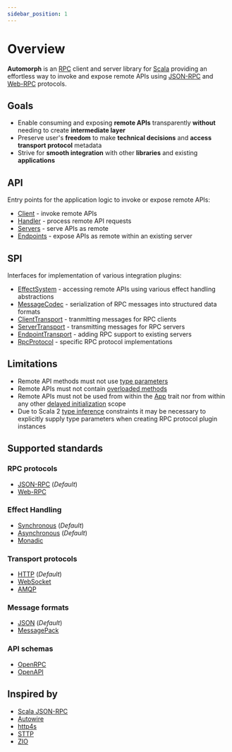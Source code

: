 ```yaml
---
sidebar_position: 1
---
```


# Overview

**Automorph** is an [RPC](https://en.wikipedia.org/wiki/Remote_procedure_call) client and server library for [Scala](https://www.scala-lang.org/) providing an effortless way to invoke and expose remote APIs using [JSON-RPC](https://www.jsonrpc.org/specification) and [Web-RPC](Web-RPC) protocols.


## Goals

* Enable consuming and exposing **remote APIs** transparently **without** needing to create **intermediate layer**
* Preserve user's **freedom** to make **technical decisions** and **access transport protocol** metadata
* Strive for **smooth integration** with other **libraries** and existing **applications**


## API

Entry points for the application logic to invoke or expose remote APIs:

* [Client](/api/automorph/Client.html) - invoke remote APIs
* [Handler](/api/automorph/Handler.html) - process remote API requests
* [Servers](/api/automorph/transport/ServerTransport.html) - serve APIs as remote
* [Endpoints](/api/automorph/transport/EndpointTransport.html) - expose APIs as remote within an existing server


## SPI

Interfaces for implementation of various integration plugins:

* [EffectSystem](/api/automorph/spi/EffectSystem.html) - accessing remote APIs using various effect handling abstractions
* [MessageCodec](/api/automorph/spi/MessageCodec.html) - serialization of RPC messages into structured data formats
* [ClientTransport](/api/automorph/spi/ClientTransport.html) - tranmitting messages for RPC clients
* [ServerTransport](/api/automorph/spi/ServerTransport.html) - transmitting messages for RPC servers
* [EndpointTransport](/api/automorph/spi/EndpointTransport.html) - adding RPC support to existing servers
* [RpcProtocol](/api/automorph/spi/RpcProtocol.html) - specific RPC protocol implementations


## Limitations

* Remote API methods must not use [type parameters](https://docs.scala-lang.org/tour/polymorphic-methods.html)
* Remote APIs must not contain [overloaded methods](https://en.wikipedia.org/wiki/Function_overloading)
* Remote APIs must not be used from within the [App](https://scala-lang.org/api/3.x/scala/App.html) trait nor from within any other [delayed initialization](https://scala-lang.org/api/3.x/scala/DelayedInit.html) scope
* Due to Scala 2 [type inference](https://docs.scala-lang.org/tour/type-inference.html) constraints it may be necessary to explicitly supply type parameters when creating RPC protocol plugin instances


## Supported standards

### RPC protocols

* [JSON-RPC](https://www.jsonrpc.org/specification) (*Default*)
* [Web-RPC](Web-RPC)

### Effect Handling

* [Synchronous](https://docs.scala-lang.org/scala3/book/taste-functions.html) (*Default*)
* [Asynchronous](https://docs.scala-lang.org/overviews/core/futures.html) (*Default*)
* [Monadic](https://blog.softwaremill.com/figuring-out-scala-functional-programming-libraries-af8230efccb4)

### Transport protocols

* [HTTP](https://en.wikipedia.org/wiki/Hypertext_Transfer_Protocol) (*Default*)
* [WebSocket](https://en.wikipedia.org/wiki/WebSocket)
* [AMQP](https://en.wikipedia.org/wiki/Advanced_Message_Queuing_Protocol)

### Message formats

* [JSON](https://www.json.org) (*Default*)
* [MessagePack](https://msgpack.org)

### API schemas

* [OpenRPC](https://spec.open-rpc.org)
* [OpenAPI](https://github.com/OAI/OpenAPI-Specification)


## Inspired by

* [Scala JSON-RPC](https://github.com/shogowada/scala-json-rpc)
* [Autowire](https://github.com/lihaoyi/autowire)
* [http4s](https://http4s.org)
* [STTP](https://sttp.softwaremill.com)
* [ZIO](https://zio.dev)

